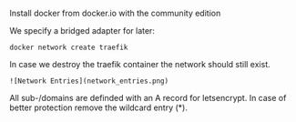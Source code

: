 Install docker from docker.io with the community edition

We specify a bridged adapter for later:

```
docker network create traefik
```

In case we destroy the traefik container the network
should still exist.

```
![Network Entries](network_entries.png)
```
All sub-/domains are definded with an A record
for letsencrypt. In case of better protection remove the
wildcard entry (*).
